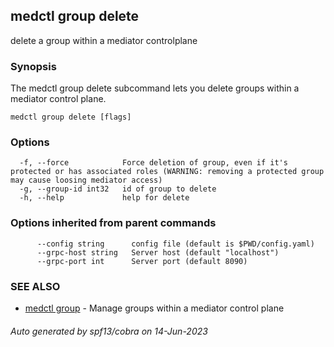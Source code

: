 ## medctl group delete

delete a group within a mediator controlplane

### Synopsis

The medctl group delete subcommand lets you delete groups within a
mediator control plane.

```
medctl group delete [flags]
```

### Options

```
  -f, --force            Force deletion of group, even if it's protected or has associated roles (WARNING: removing a protected group may cause loosing mediator access)
  -g, --group-id int32   id of group to delete
  -h, --help             help for delete
```

### Options inherited from parent commands

```
      --config string      config file (default is $PWD/config.yaml)
      --grpc-host string   Server host (default "localhost")
      --grpc-port int      Server port (default 8090)
```

### SEE ALSO

* [medctl group](medctl_group.md)	 - Manage groups within a mediator control plane

###### Auto generated by spf13/cobra on 14-Jun-2023
